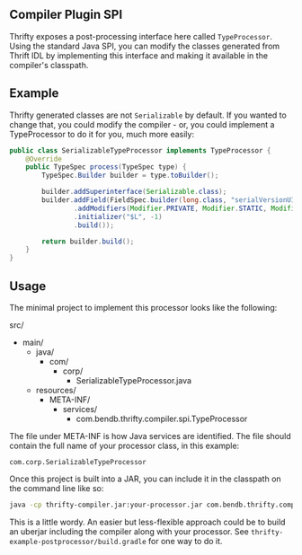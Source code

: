 Compiler Plugin SPI
-------------------

Thrifty exposes a post-processing interface here called `TypeProcessor`.
Using the standard Java SPI, you can modify the classes generated from Thrift IDL
by implementing this interface and making it available in the compiler's classpath.

Example
-------

Thrifty generated classes are not `Serializable` by default.  If you wanted to change
that, you could modify the compiler - or, you could implement a TypeProcessor to do it
for you, much more easily:

```java
public class SerializableTypeProcessor implements TypeProcessor {
    @Override
    public TypeSpec process(TypeSpec type) {
        TypeSpec.Builder builder = type.toBuilder();

        builder.addSuperinterface(Serializable.class);
        builder.addField(FieldSpec.builder(long.class, "serialVersionUID")
                .addModifiers(Modifier.PRIVATE, Modifier.STATIC, Modifier.FINAL)
                .initializer("$L", -1)
                .build());

        return builder.build();
    }
}
```

Usage
-----

The minimal project to implement this processor looks like the following:

src/
  - main/
    - java/
      - com/
        - corp/
          - SerializableTypeProcessor.java
    - resources/
      - META-INF/
        - services/
          - com.bendb.thrifty.compiler.spi.TypeProcessor

The file under META-INF is how Java services are identified.  The file should
contain the full name of your processor class, in this example:

```
com.corp.SerializableTypeProcessor
```

Once this project is built into a JAR, you can include it in the classpath on the command line
like so:

```bash
java -cp thrifty-compiler.jar:your-processor.jar com.bendb.thrifty.compiler.ThriftyCompiler # compiler args as usual
```

This is a little wordy.  An easier but less-flexible approach could be to build an uberjar including
the compiler along with your processor.  See `thrifty-example-postprocessor/build.gradle` for one way to do it.